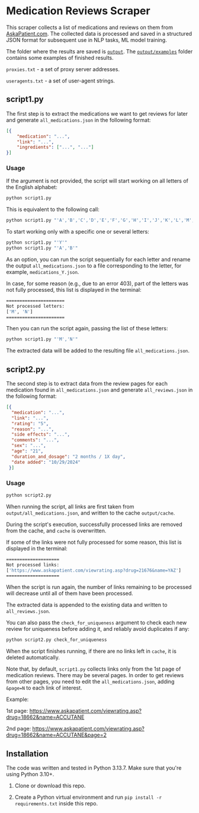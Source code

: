 # Medication Reviews Scraper

This scraper collects a list of medications and reviews on them from [AskaPatient.com](https://www.askapatient.com). The collected data is processed and saved in a structured JSON format for subsequent use in NLP tasks, ML model training.

The folder where the results are saved is [`output`](https://github.com/denissimon/medication-reviews-scraper/tree/main/output). The [`output/examples`](https://github.com/denissimon/medication-reviews-scraper/tree/main/output/examples) folder contains some examples of finished results.

`proxies.txt` - a set of proxy server addresses.

`useragents.txt` - a set of user-agent strings.

## script1.py 

The first step is to extract the medications we want to get reviews for later and generate `all_medications.json` in the following format:

```json
[{
    "medication": "...",
    "link": "...",
    "ingredients": ["...", "..."]
}]
```

### Usage

If the argument is not provided, the script will start working on all letters of the English alphabet:

```sh
python script1.py
```

This is equivalent to the following call:

```sh
python script1.py "'A','B','C','D','E','F','G','H','I','J','K','L','M','N','O','P','Q','R','S','T','U','V','W','X','Y','Z'"
```

To start working only with a specific one or several letters:

```sh
python script1.py "'Y'"
python script1.py "'A','B'"
```

As an option, you can run the script sequentially for each letter and rename the output `all_medications.json` to a file corresponding to the letter, for example, `medications_Y.json`.

In case, for some reason (e.g., due to an error 403), part of the letters was not fully processed, this list is displayed in the terminal:

```sh
======================
Not processed letters:
['M', 'N']
======================
```

Then you can run the script again, passing the list of these letters:

```sh
python script1.py "'M','N'"
```

The extracted data will be added to the resulting file `all_medications.json`.

## script2.py

The second step is to extract data from the review pages for each medication found in `all_medications.json` and generate `all_reviews.json` in the following format:

```json
[{
  "medication": "...",
  "link": "...",
  "rating": "5",
  "reason": "...",
  "side effects": "...",
  "comments": "...",
  "sex": "...",
  "age": "21",
  "duration_and_dosage": "2 months / 1X day",
  "date added": "10/29/2024"
 }]
```

### Usage

```sh
python script2.py
```

When running the script, all links are first taken from `output/all_medications.json`, and written to the cache `output/cache`.

During the script's execution, successfully processed links are removed from the cache, and `cache` is overwritten.

If some of the links were not fully processed for some reason, this list is displayed in the terminal:

```sh
====================
Not processed links:
['https://www.askapatient.com/viewrating.asp?drug=21676&name=YAZ']
====================
```

When the script is run again, the number of links remaining to be processed will decrease until all of them have been processed.

The extracted data is appended to the existing data and written to `all_reviews.json`.

You can also pass the `check_for_uniqueness` argument to check each new review for uniqueness before adding it, and reliably avoid duplicates if any:

```sh
python script2.py check_for_uniqueness
```

When the script finishes running, if there are no links left in `cache`, it is deleted automatically.

Note that, by default, `script1.py` collects links only from the 1st page of medication reviews. There may be several pages. In order to get reviews from other pages, you need to edit the `all_medications.json`, adding `&page=N` to each link of interest.

Example:

1st page: https://www.askapatient.com/viewrating.asp?drug=18662&name=ACCUTANE

2nd page: https://www.askapatient.com/viewrating.asp?drug=18662&name=ACCUTANE&page=2

## Installation

The code was written and tested in Python 3.13.7. Make sure that you're using Python 3.10+.

1. Clone or download this repo.

2. Create a Python virtual environment and run `pip install -r requirements.txt` inside this repo.
